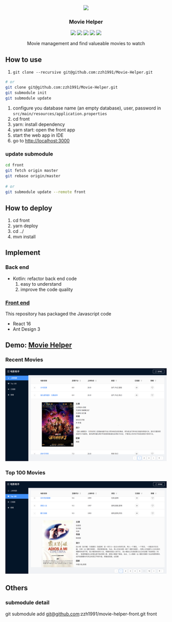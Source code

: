 <p align="center">
    <a href="http://movie.zzhpro.com">
        <img src="./src/main/resources/static/favicon.ico" width="152">
    </a>
    <h3 align="center">Movie Helper</h3>
    <p align="center">
        <a href="https://github.com/zzh1991/Movie-Helper/blob/master/LICENSE"><img src="https://img.shields.io/github/license/zzh1991/Movie-Helper.svg"></a>
        <a href="#"><img src="https://img.shields.io/github/languages/top/zzh1991/Movie-Helper.svg"></a>
        <a href="#"><img src="https://img.shields.io/github/languages/count/zzh1991/Movie-Helper.svg"></a>
        <a href="#"><img src="https://img.shields.io/github/search/zzh1991/Movie-Helper/goto.svg"></a>
        <a href="https://github.com/zzh1991/Movie-Helper/blob/master/.travis.yml"><img src="https://img.shields.io/travis/zzh1991/Movie-Helper/master.svg"></a>
    </p>
    <p align="center">
        Movie management and find valueable movies to watch<br>
    </p>
</p>

## How to use
1. `git clone --recursive git@github.com:zzh1991/Movie-Helper.git`
```bash
# or
git clone git@github.com:zzh1991/Movie-Helper.git
git submodule init
git submodule update
```
1. configure you database name (an empty database), user, password in `src/main/resources/application.properties`
2. cd front
3. yarn: install dependency
3. yarn start: open the front app
4. start the web app in IDE
5. go to [http://localhost:3000](http://localhost:3000)

### update submodule
```bash
cd front
git fetch origin master
git rebase origin/master

# or
git submodule update --remote front
```

## How to deploy
1. cd front
1. yarn deploy
1. cd ../
2. mvn install

## Implement
### Back end
- Kotlin: refactor back end code
    1. easy to understand
    2. improve the code quality

### [Front end](https://github.com/zzh1991/movie-helper-front)
This repository has packaged the Javascript code
- React 16
- Ant Design 3

## Demo: [Movie Helper](http://movie.zzhpro.com)
### Recent Movies
![Recent](pictures/recent-movie.png)
### Top 100 Movies
![Top](pictures/top-movie.png)

## Others
### submodule detail
git submodule add git@github.com:zzh1991/movie-helper-front.git front
